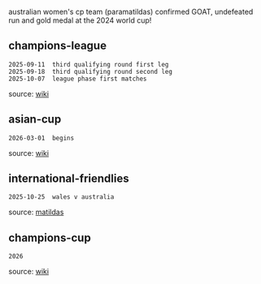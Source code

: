 australian women's cp team (paramatildas) confirmed GOAT, undefeated run and gold medal at the 2024 world cup!  

## champions-league
~~~~~~
2025-09-11  third qualifying round first leg
2025-09-18  third qualifying round second leg
2025-10-07  league phase first matches
~~~~~~
source: [wiki](https://en.wikipedia.org/wiki/2025%E2%80%9326_UEFA_Women%27s_Champions_League)

## asian-cup
~~~~~~
2026-03-01  begins
~~~~~~
source: [wiki](https://en.wikipedia.org/wiki/2026_AFC_Women%27s_Asian_Cup)

## international-friendlies  
~~~~~~
2025-10-25  wales v australia
~~~~~~

source: [matildas](https://www.matildas.com.au/fixtures#!/t6231)  

## champions-cup
~~~~~~
2026
~~~~~~

source: [wiki](https://en.wikipedia.org/wiki/FIFA_Women%27s_Champions_Cup)
